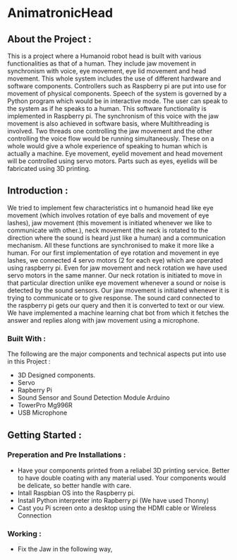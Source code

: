 # AnimatronicHead
## About the Project :
This is a project where a Humanoid robot head is built with various functionalities as that of a human.
They include jaw movement in synchronism with voice, eye movement, eye lid movement and head
movement. This whole system includes the use of different hardware and software components.
Controllers such as Raspberry pi are put into use for movement of physical components. Speech of the
system is governed by a Python program which would be in interactive mode. The user can speak to the
system as if he speaks to a human. This software functionality is implemented in Raspberry pi. The
synchronism of this voice with the jaw movement is also achieved in software basis, where
Multithreading is involved. Two threads one controlling the jaw movement and the other controlling the
voice flow would be running simultaneously. These on a whole would give a whole experience of
speaking to human which is actually a machine. Eye movement, eyelid movement and head movement
will be controlled using servo motors. Parts such as eyes, eyelids will be fabricated using 3D printing.

## Introduction : 
We tried to implement few characteristics int o humanoid head like eye movement (which involves
rotation of eye balls and movement of eye lashes), jaw movement (this movement is initiated whenever
we like to communicate with other.), neck movement (the neck is rotated to the direction where the
sound is heard just like a human) and a communication mechanism. All these functions are synchronised
to make it more like a human.
For our first implementation of eye rotation and movement in eye lashes, we connected 4 servo motors
(2 for each eye) which are operated using raspberry pi. Even for jaw movement and neck rotation we 
have used servo motors in the same manner. Our neck rotation is initiated to move in that particular
direction unlike eye movement whenever a sound or noise is detected by the sound sensors. Our jaw
movement is initiated whenever it is trying to communicate or to give response. The sound card
connected to the raspberry pi gets our query and then it is converted to text or our view. We have
implemented a machine learning chat bot from which it fetches the answer and replies along with jaw
movement using a microphone.

### Built With :
The following are the major components and technical aspects put into use in this Project :
- 3D Designed components.
- Servo
- Rapberry Pi
- Sound Sensor and Sound Detection Module Arduino 
- TowerPro Mg996R
- USB Microphone

## Getting Started :

### Preperation and Pre Installations :
- Have your components printed from a reliabel 3D printing service. Better to have double coating with any material used. Your components would be delicate, so better handle with care.
- Intall Raspbian OS into the Raspberry pi.
- Install Python interpreter into Rapberry pi (We have used Thonny)
- Cast you Pi screen onto a desktop using the HDMI cable or Wireless Connection

### Working :
- Fix the Jaw in the following way,
 
